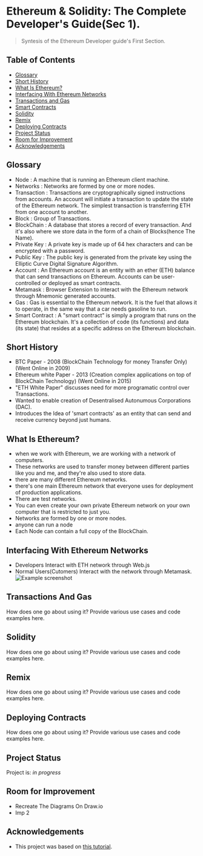 # Ethereum & Solidity: The Complete Developer's Guide(Sec 1).
> Syntesis of the Ethereum Developer guide's First Section.


## Table of Contents
* [Glossary](#glossary)
* [Short History](#short-history)
* [What Is Ethereum?](#what-is-ethereum)
* [Interfacing With Ethereum Networks](#interfacing-with-ethereum-networks)
* [Transactions and Gas](#transactions-and-gas)
* [Smart Contracts](#solidity)
* [Solidity](#solidity)
* [Remix](#remix)
* [Deploying Contracts](#deploying-contracts)
* [Project Status](#project-status)
* [Room for Improvement](#room-for-improvement)
* [Acknowledgements](#acknowledgements)



## Glossary

- Node : A machine that is running an Ethereum client machine.
- Networks : Networks are formed by one or more nodes.
- Transaction : Transactions are cryptographically signed instructions from accounts. An account will initiate a transaction to update the state of the Ethereum network. The simplest transaction is transferring ETH from one account to another.
- Block : Group of Transactions. 
- BlockChain : A database that stores a record of every transaction. And it's also where we store data in the form of a chain of Blocks(hence The Name).
- Private Key : A private key is made up of 64 hex characters and can be encrypted with a password.
- Public Key : The public key is generated from the private key using the Elliptic Curve Digital Signature Algorithm.
- Account : An Ethereum account is an entity with an ether (ETH) balance that can send transactions on Ethereum. Accounts can be user-controlled or deployed as smart contracts.
- Metamask : Browser Extension to interact with the Ethereum network through Mnemonic generated accounts.
- Gas : Gas is essential to the Ethereum network. It is the fuel that allows it to operate, in the same way that a car needs gasoline to run.
- Smart Contract : A "smart contract" is simply a program that runs on the Ethereum blockchain. It's a collection of code (its functions) and data (its state) that resides at a specific address on the Ethereum blockchain.


## Short History
- BTC Paper - 2008 (BlockChain Technology for money Transfer Only) (Went Online in 2009)
- Ethereum white Paper - 2013 (Creation complex applications on top of BlockChain Technology) (Went Online in 2015)
- "ETH White Paper" discusses need for more programatic control over Transactions.
- Wanted to enable creation of Desentralised Autonumous Corporations (DAC).
- Introduces the Idea of 'smart contracts' as an entity that can send and receive currency beyond just humans. 


## What Is Ethereum?
- when we work with Ethereum, we are working with a network of computers.
- These networks are used to transfer money between different parties like you and me, and they're also
used to store data.
- there are many different Ethereum networks.
- there's one main Ethereum network that everyone uses for deployment of production applications.
- There are test networks.
- You can even create your own private Ethereum network on your own computer that is restricted to just you.
- Networks are formed by one or more nodes.
- anyone can run a node
- Each Node can contain a full copy of the BlockChain.


## Interfacing With Ethereum Networks
- Developers Interact with ETH network through Web.js 
- Normal Users(Cutomers) Interact with the network through Metamask.
![Example screenshot](./img/screenshot.png)




## Transactions And Gas
How does one go about using it?
Provide various use cases and code examples here.


## Solidity
How does one go about using it?
Provide various use cases and code examples here.

## Remix
How does one go about using it?
Provide various use cases and code examples here.

## Deploying Contracts
How does one go about using it?
Provide various use cases and code examples here.


## Project Status
Project is: _in progress_ 


## Room for Improvement

- Recreate The Diagrams On Draw.io
- Imp 2


## Acknowledgements

- This project was based on [this tutorial](https://www.udemy.com/course/ethereum-and-solidity-the-complete-developers-guide/).

